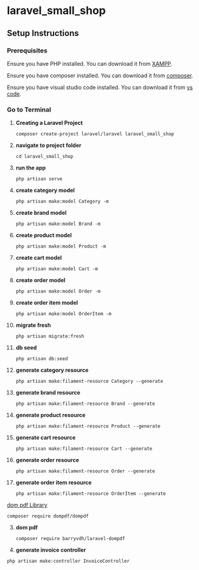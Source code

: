 # laravel_small_shop
 
## Setup Instructions

### Prerequisites
Ensure you have PHP installed. You can download it from [XAMPP](https://www.apachefriends.org/).

Ensure you have composer installed. You can download it from [composer](https://getcomposer.org/).

Ensure you have visual studio code installed. You can download it from [vs code](https://code.visualstudio.com/).

### Go to Terminal 

1. **Creating a Laravel Project**
    ```
    composer create-project laravel/laravel laravel_small_shop
    ```

4. **navigate to project folder**
    ```
    cd laravel_small_shop
    ```

6. **run the app**
    ```
    php artisan serve
    ```


4. **create category model**
    ```
    php artisan make:model Category -m
    ```

4. **create brand model**
    ```
    php artisan make:model Brand -m
    ```

4. **create product model**
    ```
    php artisan make:model Product -m
    ```

4. **create cart model**
    ```
    php artisan make:model Cart -m
    ```

 4. **create order model**
    ```
    php artisan make:model Order -m
    ```

4. **create order item model**

    ```
    php artisan make:model OrderItem -m
    ```   
       
7. **migrate fresh**
    ```
    php artisan migrate:fresh
    ```

8. **db seed**
    ```
    php artisan db:seed
    ```

9. **generate category resource**
    ```
    php artisan make:filament-resource Category --generate
    ```

9. **generate brand resource**
    ```
    php artisan make:filament-resource Brand --generate
    ```

9. **generate product resource**
    ```
    php artisan make:filament-resource Product --generate
    ```

9. **generate cart resource**
    ```
    php artisan make:filament-resource Cart --generate
    ```

9. **generate order resource**
    ```
    php artisan make:filament-resource Order --generate
    ```    

9. **generate order item resource**
    ```
    php artisan make:filament-resource OrderItem --generate
    ``` 

[dom pdf Library](https://github.com/dompdf/dompdf)
```
composer require dompdf/dompdf
```
3. **dom pdf**
    ```
    composer require barryvdh/laravel-dompdf
    ```
4. **generate invoice controller**
```
php artisan make:controller InvoiceController
```

